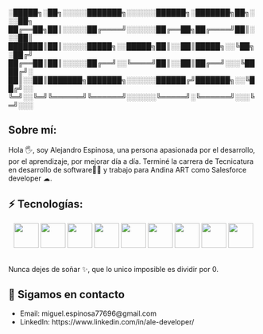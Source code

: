 
░█████╗░██╗░░░░░███████╗░░░░░░██████╗░███████╗██╗░░░██╗
██╔══██╗██║░░░░░██╔════╝░░░░░░██╔══██╗██╔════╝██║░░░██║
███████║██║░░░░░█████╗░░█████╗██║░░██║█████╗░░╚██╗░██╔╝
██╔══██║██║░░░░░██╔══╝░░╚════╝██║░░██║██╔══╝░░░╚████╔╝░
██║░░██║███████╗███████╗░░░░░░██████╔╝███████╗░░╚██╔╝░░
╚═╝░░╚═╝╚══════╝╚══════╝░░░░░░╚═════╝░╚══════╝░░░╚═╝░░░

## Sobre mí:

Hola 🖐, soy Alejandro Espinosa, una persona apasionada por el desarrollo, por el aprendizaje, por mejorar día a día. Terminé la carrera de Tecnicatura en desarrollo de software👨‍💻 y trabajo para Andina ART como Salesforce developer ☁.

## ⚡ Tecnologías:

<div align="center">
    <img src="https://cdn-icons-png.flaticon.com/128/5968/5968267.png" width="50" height="50"/>
    <img src="https://cdn-icons-png.flaticon.com/128/5968/5968242.png" width="50" height="50"/>
    <img src="https://cdn-icons-png.flaticon.com/128/5968/5968292.png" width="50" height="50"/>
    <img src="https://cdn-icons-png.flaticon.com/128/5968/5968381.png" width="50" height="50"/>
    <img src="https://cdn-icons-png.flaticon.com/128/5968/5968313.png" width="50" height="50"/>
    <img src="https://cdn-icons-png.flaticon.com/128/5968/5968672.png" width="50" height="50"/>
    <img src="https://upload.wikimedia.org/wikipedia/commons/thumb/c/cf/Angular_full_color_logo.svg/1200px-Angular_full_color_logo.svg.png" width="50" height="50"/>
    <img src="https://cdn-icons-png.flaticon.com/128/5968/5968350.png" width="50" height="50"/>
    <img src="https://cdn-icons-png.flaticon.com/128/5968/5968914.png" width="50" height="50"/>
</div>

<br>

Nunca dejes de soñar ✨, que lo unico imposible es dividir por 0.

## 📱 Sigamos en contacto

<ul>
  <li type="disc">Email: miguel.espinosa77696@gmail.com</li>
  <li type="disc">LinkedIn: https://www.linkedin.com/in/ale-developer/</li>
</ul>
